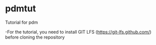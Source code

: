 # pdmtut
Tutorial for pdm 

-For the tutorial, you need to install GIT LFS (https://git-lfs.github.com/) before cloning the repository
